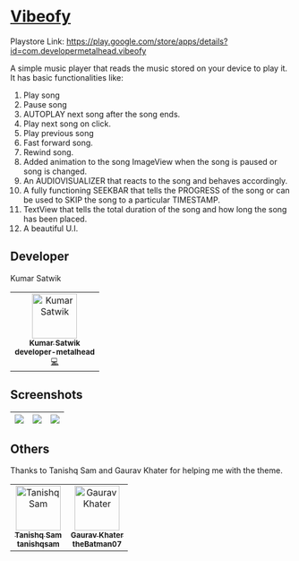 # [Vibeofy](https://play.google.com/store/apps/details?id=com.developermetalhead.vibeofy)

Playstore Link: https://play.google.com/store/apps/details?id=com.developermetalhead.vibeofy

A simple music player that reads the music stored on your device to play it. It has basic functionalities like:

1) Play song
2) Pause song
3) AUTOPLAY next song after the song ends.
4) Play next song on click.
5) Play previous song
6) Fast forward song.
7) Rewind song.
8) Added animation to the song ImageView when the song is paused or song is changed.
9) An AUDIOVISUALIZER that reacts to the song and behaves accordingly.
10) A fully functioning SEEKBAR that tells the PROGRESS of the song or can be used to SKIP the song to a particular TIMESTAMP.
11) TextView that tells the total duration of the song and how long the song has been placed.
12) A beautiful U.I.

## Developer

Kumar Satwik

<!-- ALL-CONTRIBUTORS-LIST:START - Do not remove or modify this section -->

<table>
<tr>
    <td align="center"><a href="https://linktr.ee/Kumar_Satwik"><img src="https://1.bp.blogspot.com/-pUANkEzBB7Q/YPFzwOyZI4I/AAAAAAAADkE/5hmVFXc3YoIgNPHh-mOZ9COagY3WE8c6wCLcBGAsYHQ/s0/Profile%2Bpic.png" width="80px;" alt="Kumar Satwik"/><br /><sub><b>Kumar Satwik</b></a><br /><sub><b>developer-metalhead</b><br /><a href="https://github.com/developer-metalhead" title="Code">💻</a> <a href="#ideas-ksatwik" title="Programming"</a></td>
    </tr>
</table>


## Screenshots

| <img src="https://1.bp.blogspot.com/-KK8yTwUvl-M/YPZ74zr-_xI/AAAAAAAADl4/QHIyQ1PjSac_oV2bLWAIvJhHt-3asitngCLcBGAsYHQ/s16000/Screenshot_20210720-125429_Vibeofy.jpg21"> | <img src="https://1.bp.blogspot.com/-h5Lh7b93f3U/YPZ75IKeG8I/AAAAAAAADmA/vG0Y6LlWY68r1sIiLLZ_u79LRIoLLjcHgCLcBGAsYHQ/s16000/Screenshot_20210720-125454_Vibeofy.jpg"> | <img src="https://1.bp.blogspot.com/-iPTBE1U_-HM/YPZ75OVmiaI/AAAAAAAADl8/DlH1rBtTo0AJmSuiNBQHXaVd5QqUg2WKQCLcBGAsYHQ/s16000/Screenshot_20210720-125505_Vibeofy.jpg"> |
| ---------------------------------------------- | -------------------------------------------- | ------------------------------------------- |
    
## Others
    
   Thanks to Tanishq Sam and Gaurav Khater for helping me with the theme.
    
<table>
<tr>
    <td align="center"><a href="https://github.com/tanishqsam"><img src="https://github.com/tanishqsam.png?" width="80px;" alt="Tanishq Sam"/><br /><sub><b>Tanishq Sam</b></a><br /><sub><b>tanishqsam</b><br /><a href="https://github.com/tanishqsam" title="Code"</a> <a href="#ideas-tsam" title="Programming"</a></td>
    
   <td align="center"><a href="https://github.com/theBatman07"><img src="https://github.com/theBatman07.png?" width="80px;" alt="Gaurav Khater"/><br /><sub><b>Gaurav Khater</b></a><br /><sub><b>theBatman07</b><br /><a href="https://github.com/theBatman07" title="Code"</a> <a href="#ideas-gkhater" title="Programming"</a></td>
    </tr>
</table>

